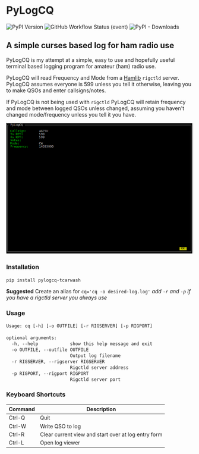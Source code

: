 # PyLogCQ
![PyPI Version](https://img.shields.io/pypi/v/pylogcq) ![GitHub Workflow Status (event)](https://img.shields.io/github/workflow/status/tcarwash/pylogcq/Build%20Python%20Package) ![PyPI - Downloads](https://img.shields.io/pypi/dm/pylogcq) 
## A simple curses based log for ham radio use
PyLogCQ is my attempt at a simple, easy to use and hopefully useful terminal based logging program for amateur (ham) radio use.

PyLogCQ will read Frequency and Mode from a [Hamlib](https://github.com/Hamlib/Hamlib) `rigctld` server. PyLogCQ assumes everyone is 599 unless you tell it otherwise, leaving you to make QSOs and enter callsigns/notes.

If PyLogCQ is not being used with `rigctld` PyLogCQ will retain frequency and mode between logged QSOs unless changed, assuming you haven't changed mode/frequency unless you tell it you have.

![pylogcq screenshot](screenshot.png)

### Installation
`pip install pylogcq-tcarwash`

**Suggested** Create an alias for `cq='cq -o desired-log.log'` *add `-r` and `-p` if you have a rigctld server you always use*
### Usage

```
Usage: cq [-h] [-o OUTFILE] [-r RIGSERVER] [-p RIGPORT]

optional arguments:
  -h, --help            show this help message and exit
  -o OUTFILE, --outfile OUTFILE
                        Output log filename
  -r RIGSERVER, --rigserver RIGSERVER
                        Rigctld server address
  -p RIGPORT, --rigport RIGPORT
                        Rigctld server port
```

### Keyboard Shortcuts
| Command | Description |
|---|---|
| Ctrl-Q | Quit |
| Ctrl-W | Write QSO to log |
| Ctrl-R | Clear current view and start over at log entry form |
| Ctrl-L | Open log viewer|
